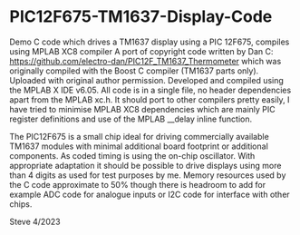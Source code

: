 # PIC12F675-TM1637-Display-Code
Demo C code which drives a TM1637 display using a PIC 12F675, compiles using MPLAB XC8 compiler
A port of copyright code written by Dan C: https://github.com/electro-dan/PIC12F_TM1637_Thermometer
which was originally compiled with the Boost C compiler (TM1637 parts only). Uploaded with original author permission.
Developed and compiled using the MPLAB X IDE v6.05. All code is in a single file, no header dependencies 
apart from the MPLAB xc.h. It should port to other compilers pretty easily, I have tried to minimise
MPLAB XC8 dependencies which are mainly PIC register definitions and use of the MPLAB __delay inline function.

The PIC12F675 is a small chip ideal for driving commercially available TM1637 modules with minimal
additional board footprint or additional components. As coded timing is using the on-chip oscillator.
With appropriate adaptation it should be possible to drive displays using more than 4 digits 
as used for test purposes by me. Memory resources used by the C code approximate to 50% though there is
headroom to add for example ADC code for analogue inputs or I2C code for interface with other chips.

Steve 4/2023
